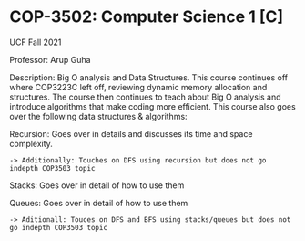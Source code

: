 # COP-3502: Computer Science 1 [C]
UCF Fall 2021

Professor: Arup Guha


Description: Big O analysis and Data Structures. This course continues off where COP3223C left off, reviewing dynamic memory allocation and structures. The course then continues to teach about Big O analysis and introduce algorithms that make coding more efficient. This course also goes over the following data structures & algorithms:
  
  Recursion: Goes over in details and discusses its time and space complexity.
  
    -> Additionally: Touches on DFS using recursion but does not go indepth COP3503 topic
    
  Stacks: Goes over in detail of how to use them
  
  Queues: Goes over in detail of how to use them
  
    -> Aditionall: Touces on DFS and BFS using stacks/queues but does not go indepth COP3503 topic
  
  
  
